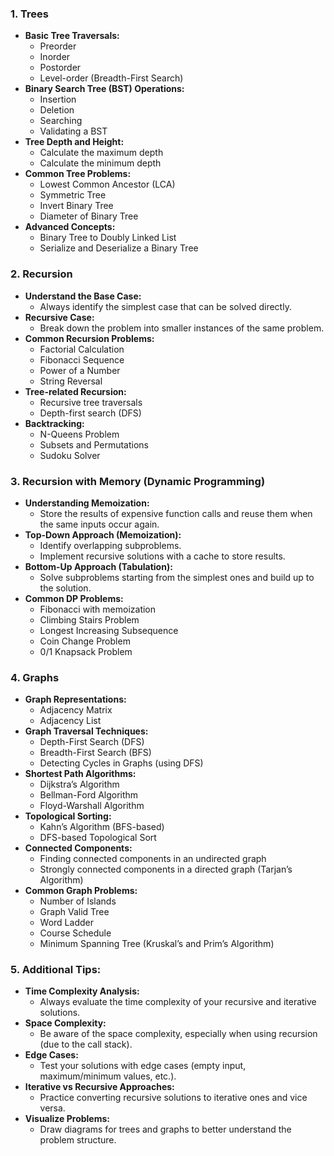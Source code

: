 
### **1. Trees**
   - **Basic Tree Traversals:**
     - Preorder
     - Inorder
     - Postorder
     - Level-order (Breadth-First Search)
   - **Binary Search Tree (BST) Operations:**
     - Insertion
     - Deletion
     - Searching
     - Validating a BST
   - **Tree Depth and Height:**
     - Calculate the maximum depth
     - Calculate the minimum depth
   - **Common Tree Problems:**
     - Lowest Common Ancestor (LCA)
     - Symmetric Tree
     - Invert Binary Tree
     - Diameter of Binary Tree
   - **Advanced Concepts:**
     - Binary Tree to Doubly Linked List
     - Serialize and Deserialize a Binary Tree

### **2. Recursion**
   - **Understand the Base Case:**
     - Always identify the simplest case that can be solved directly.
   - **Recursive Case:**
     - Break down the problem into smaller instances of the same problem.
   - **Common Recursion Problems:**
     - Factorial Calculation
     - Fibonacci Sequence
     - Power of a Number
     - String Reversal
   - **Tree-related Recursion:**
     - Recursive tree traversals
     - Depth-first search (DFS)
   - **Backtracking:**
     - N-Queens Problem
     - Subsets and Permutations
     - Sudoku Solver

### **3. Recursion with Memory (Dynamic Programming)**
   - **Understanding Memoization:**
     - Store the results of expensive function calls and reuse them when the same inputs occur again.
   - **Top-Down Approach (Memoization):**
     - Identify overlapping subproblems.
     - Implement recursive solutions with a cache to store results.
   - **Bottom-Up Approach (Tabulation):**
     - Solve subproblems starting from the simplest ones and build up to the solution.
   - **Common DP Problems:**
     - Fibonacci with memoization
     - Climbing Stairs Problem
     - Longest Increasing Subsequence
     - Coin Change Problem
     - 0/1 Knapsack Problem

### **4. Graphs**
   - **Graph Representations:**
     - Adjacency Matrix
     - Adjacency List
   - **Graph Traversal Techniques:**
     - Depth-First Search (DFS)
     - Breadth-First Search (BFS)
     - Detecting Cycles in Graphs (using DFS)
   - **Shortest Path Algorithms:**
     - Dijkstra’s Algorithm
     - Bellman-Ford Algorithm
     - Floyd-Warshall Algorithm
   - **Topological Sorting:**
     - Kahn’s Algorithm (BFS-based)
     - DFS-based Topological Sort
   - **Connected Components:**
     - Finding connected components in an undirected graph
     - Strongly connected components in a directed graph (Tarjan’s Algorithm)
   - **Common Graph Problems:**
     - Number of Islands
     - Graph Valid Tree
     - Word Ladder
     - Course Schedule
     - Minimum Spanning Tree (Kruskal’s and Prim’s Algorithm)

### **5. Additional Tips:**
   - **Time Complexity Analysis:**
     - Always evaluate the time complexity of your recursive and iterative solutions.
   - **Space Complexity:**
     - Be aware of the space complexity, especially when using recursion (due to the call stack).
   - **Edge Cases:**
     - Test your solutions with edge cases (empty input, maximum/minimum values, etc.).
   - **Iterative vs Recursive Approaches:**
     - Practice converting recursive solutions to iterative ones and vice versa.
   - **Visualize Problems:**
     - Draw diagrams for trees and graphs to better understand the problem structure.
